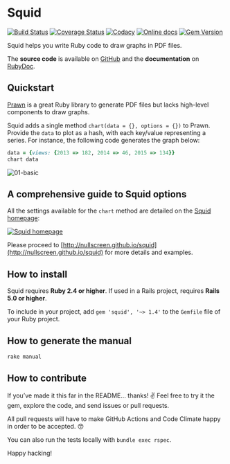 Squid
=====

[![Build Status](https://github.com/nullscreen/squid/actions/workflows/ci.yml/badge.svg)](https://github.com/nullscreen/squid/actions)
[![Coverage Status](https://codecov.io/gh/nullscreen/squid/branch/master/graph/badge.svg?token=QcwqA4eA4h)](https://codecov.io/gh/nullscreen/squid)
[![Codacy](https://app.codacy.com/project/badge/Grade/a36f326196474937a2821442930dbbf1)](https://app.codacy.com/gh/nullscreen/squid/dashboard)
[![Online docs](http://img.shields.io/badge/docs-✓-green.svg)](http://www.rubydoc.info/github/nullscreen/squid/master/Squid/Interface)
[![Gem Version](http://img.shields.io/gem/v/squid.svg)](http://rubygems.org/gems/squid)

Squid helps you write Ruby code to draw graphs in PDF files.

The **source code** is available on
[GitHub](https://github.com/nullscreen/squid) and the **documentation** on
[RubyDoc](http://www.rubydoc.info/github/nullscreen/squid/master/Squid/Interface).

Quickstart
----------

[Prawn](http://prawnpdf.org) is a great Ruby library to generate PDF files but
lacks high-level components to draw graphs.

Squid adds a single method `chart(data = {}, options = {})` to Prawn. Provide
the `data` to plot as a hash, with each key/value representing a series. For
instance, the following code generates the graph below:

```ruby
data = {views: {2013 => 182, 2014 => 46, 2015 => 134}}
chart data
```

![01-basic](https://raw.githubusercontent.com/nullscreen/squid/master/examples/readme.png "chart(data)")

A comprehensive guide to Squid options
--------------------------------------

All the settings available for the `chart` method are detailed on the [Squid homepage](http://nullscreen.github.io/squid):

[![Squid homepage](https://cloud.githubusercontent.com/assets/7408595/9561009/3a333b1c-4de8-11e5-9eeb-0c45649e41b7.png)](http://nullscreen.github.io/squid)

Please proceed to
[http://nullscreen.github.io/squid](http://nullscreen.github.io/squid) for more
details and examples.

How to install
--------------

Squid requires **Ruby 2.4 or higher**. If used in a Rails project, requires
**Rails 5.0 or higher**.

To include in your project, add `gem 'squid', '~> 1.4'` to the `Gemfile` file of
your Ruby project.

How to generate the manual
--------------------------

```sh
rake manual
```

How to contribute
-----------------

If you’ve made it this far in the README… thanks! :v:
Feel free to try it the gem, explore the code, and send issues or pull requests.

All pull requests will have to make GitHub Actions and Code Climate happy in
order to be accepted. :kissing_smiling_eyes:

You can also run the tests locally with `bundle exec rspec`.

Happy hacking!
